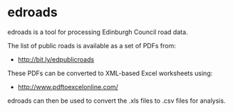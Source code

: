 edroads
=======
edroads is a tool for processing Edinburgh Council road data.

The list of public roads is available as a set of PDFs from:

* http://bit.ly/edpublicroads

These PDFs can be converted to XML-based Excel worksheets using:

* http://www.pdftoexcelonline.com/

edroads can then be used to convert the .xls files to .csv files for analysis.

